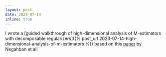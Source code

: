 ```yaml
---
layout: post
date: 2023-07-14
inline: true
---
```


I wrote a [guided walkthrough of high-dimensional
analysis of M-estimators with decomposable regularizers]({% post_url 2023-07-14-high-dimensional-analysis-of-m-estimators %}) based on this [paper](https://arxiv.org/abs/1010.2731) by Negahban et al!